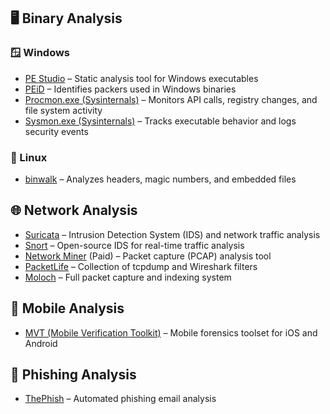## 🖥️ Binary Analysis

### 🪟 Windows

- [PE Studio](https://www.winitor.com/download) – Static analysis tool for Windows executables
- [PEiD](https://www.softpedia.com/get/Programming/Packers-Crypters-Protectors/PEiD-updated.shtml) – Identifies packers used in Windows binaries
- [Procmon.exe (Sysinternals)](https://learn.microsoft.com/en-us/sysinternals/downloads/procmon) – Monitors API calls, registry changes, and file system activity
- [Sysmon.exe (Sysinternals)](https://learn.microsoft.com/en-us/sysinternals/downloads/sysmon) – Tracks executable behavior and logs security events

### 🐧 Linux

- [binwalk](https://github.com/ReFirmLabs/binwalk) – Analyzes headers, magic numbers, and embedded files

## 🌐 Network Analysis

- [Suricata](https://suricata.io/) – Intrusion Detection System (IDS) and network traffic analysis
- [Snort](https://www.snort.org/) – Open-source IDS for real-time traffic analysis
- [Network Miner](https://www.netresec.com/?page=NetworkMiner) (Paid) – Packet capture (PCAP) analysis tool
- [PacketLife](https://packetlife.net/) – Collection of tcpdump and Wireshark filters
- [Moloch](https://molo.ch/) – Full packet capture and indexing system

## 📱 Mobile Analysis

- [MVT (Mobile Verification Toolkit)](https://github.com/mvt-project/mvt) – Mobile forensics toolset for iOS and Android

## 🎣 Phishing Analysis

- [ThePhish](https://github.com/emalderson/ThePhish) – Automated phishing email analysis